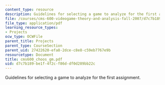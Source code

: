 ```yaml
---
content_type: resource
description: Guidelines for selecting a game to analyze for the first assignment.
file: /courses/cms-600-videogame-theory-and-analysis-fall-2007/d7c7b189be1f4f2cf86ddf0d289bb22c_cms600_choos_gm.pdf
file_type: application/pdf
learning_resource_types:
- Projects
ocw_type: OCWFile
parent_title: Projects
parent_type: CourseSection
parent_uid: 27422620-efa8-2dce-c8e8-c59eb7767e9b
resourcetype: Document
title: cms600_choos_gm.pdf
uid: d7c7b189-be1f-4f2c-f86d-df0d289bb22c
---
```

Guidelines for selecting a game to analyze for the first assignment.

